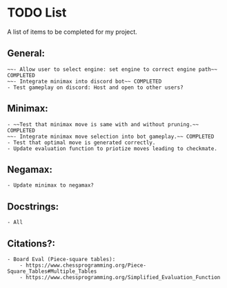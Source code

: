 # TODO List

A list of items to be completed for my project.

## General:
    ~~- Allow user to select engine: set engine to correct engine path~~ COMPLETED
    ~~- Integrate minimax into discord bot~~ COMPLETED
    - Test gameplay on discord: Host and open to other users?

## Minimax:
    - ~~Test that minimax move is same with and without pruning.~~ COMPLETED
    ~~- Integrate minimax move selection into bot gameplay.~~ COMPLETED
    - Test that optimal move is generated correctly.
    - Update evaluation function to priotize moves leading to checkmate.

## Negamax:
    - Update minimax to negamax?

## Docstrings:
    - All

## Citations?:
    - Board Eval (Piece-square tables):
        - https://www.chessprogramming.org/Piece-Square_Tables#Multiple_Tables
        - https://www.chessprogramming.org/Simplified_Evaluation_Function